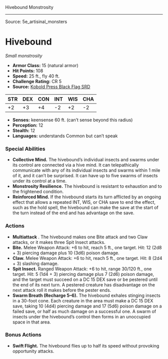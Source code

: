 <MonsterName/>Hivebound</MonsterName>
<CreatureType/>Monstrosity</CreatureType>



---

Source: 5e_artisinal_monsters

# Hivebound

*Small monstrosity*

- **Armor Class:** 15 (natural armor)
- **Hit Points:** 108
- **Speed:** 25 ft., fly 40 ft.
- **Challenge Rating:** CR 5
- **Source:** [Kobold Press Black Flag SRD](https://koboldpress.com/black-flag-roleplaying/)

| STR | DEX | CON | INT | WIS | CHA |
| --- | --- | --- | --- | --- | --- |
| +2 | +3 | +4 | -2 | +2 | -2 |

- **Senses:** keensense 60 ft. (can’t sense beyond this radius)
- **Perception:** 12
- **Stealth:** 12
- **Languages:** understands Common but can’t speak

### Special Abilities

- **Collective Mind.** The hivebound’s individual insects and swarms under its control are connected via a hive mind. It can telepathically communicate with any of its individual insects and swarms within 1 mile of it, and it can’t be surprised. It can have up to five swarms of insects under its control at a time.
- **Monstrosity Resilience.** The hivebound is resistant to exhaustion and to the frightened condition.
- **Reinforced Mind.** If the hivebound starts its turn afflicted by an ongoing effect that allows a repeated INT, WIS, or CHA save to end the effect, such as the hold spell, the hivebound can make the save at the start of the turn instead of the end and has advantage on the save.

### Actions

- **Multiattack** . The hivebound makes one Bite attack and two Claw attacks, or it makes three Spit Insect attacks.
- **Bite.** Melee Weapon Attack: +6 to hit, reach 5 ft., one target. Hit: 12 (2d8 + 3) piercing damage plus 10 (3d6) poison damage.
- **Claw.** Melee Weapon Attack: +6 to hit, reach 5 ft., one target. Hit: 8 (2d4 + 3) slashing damage.
- **Spit Insect.** Ranged Weapon Attack: +6 to hit, range 30/120 ft., one target. Hit: 5 (1d4 + 3) piercing damage plus 7 (2d6) poison damage, and the target must succeed on a DC 15 DEX save or be pestered until the end of its next turn. A pestered creature has disadvantage on the next attack roll it makes before the pester ends.
- **Swarm Breath (Recharge 5–6).** The hivebound exhales stinging insects in a 30-foot cone. Each creature in the area must make a DC 15 DEX save, taking 10 (4d4) piercing damage and 17 (5d6) poison damage on a failed save, or half as much damage on a successful one. A swarm of insects under the hivebound’s control then forms in an unoccupied space in that area.

### Bonus Actions

- **Swift Flight.** The hivebound flies up to half its speed without provoking opportunity attacks.



